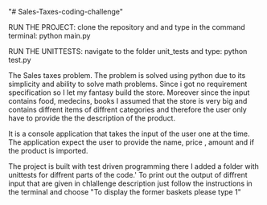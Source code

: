 "# Sales-Taxes-coding-challenge" 


RUN THE PROJECT:
clone the repository and and type in the command terminal: python main.py

RUN THE UNITTESTS:
navigate to the folder unit_tests and type: python test.py

The Sales taxes problem. 
The problem is solved using python due to its simplicity and ability to solve math problems. 
Since i got no requirement specification so I let my fantasy build the store. 
Moreover since the input contains food, medecins, books I assumed that the store is very big and contains diffrent items of diffrent categories and therefore the user only have to provide the the description of the product. 

It is a console application that takes the input of the user one at the time. The application expect the user to provide the name, price , amount and if the product is imported. 

The project is built with test driven programming there I added a folder with unittests for diffrent parts of the code.'
To print out the output of diffrent input that are given in chlallenge description just follow the instructions in the terminal and choose "To display the former baskets please type 1"
